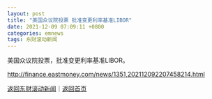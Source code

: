 ```yaml
---
layout: post
title: "美国众议院投票 批准变更利率基准LIBOR"
date: 2021-12-09 07:09:11 +0800
categories: emnews
tags: 东财滚动新闻
---
```


美国众议院投票，批准变更利率基准LIBOR。

<http://finance.eastmoney.com/news/1351,202112092207458214.html>

[返回东财滚动新闻](//finews.withounder.com/emnews/)｜[返回首页](//finews.withounder.com/)